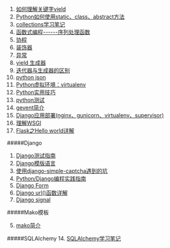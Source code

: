 ﻿1. [如何理解关键字yield](what-does-the-yield-keyword-do-in-python.md)
1. [Python如何使用static、class、abstract方法](./guide-python-static-class-abstract-methods.md)
5. [collections学习笔记](./collections.md)
5. [函数式编程------序列处理函数](./function_programming_of_function_processing_functions.md)
6. [协程](./coroutine.md)
7. [装饰器](./decorators.md)
10. [异常](./exception.md)
11. [yield 生成器](./generator.md)
12. [迭代器与生成器的区别](./iterator_generator.md)
13. [python json](./json.md)
15. [Python虚拟环境：virtualenv](venv.md)
16. [Python实用技巧](./useful_features.md)
17. [python测试](./testing.md)
18. [gevent简介](./gevent.md)
19. [Django应用部署(nginx、gunicorn、virtualenv、supervisor)](.\note\python\deploy_django_with_nginx.md)
20. [理解WSGI](./wsgi.md)
21. [Flask之Hello world详解](./flask.md)

#####Django
1. [Django测试指南](./a_guide_to_testing_in_django.md)
2. [Django模版语言](./django_template.md)
3. [使用django-simple-captcha遇到的坑](./captcha.md)
3. [Python/Django编程实践指南](./code_style.md)
8. [Django Form](./django_form.md)
9. [Django url()函数详解](./django_url.md)
10. [Django signal](./signals.md)


#####Mako模板

5. [mako简介](./mako.md)

#####SQLAlchemy
14. [SQLAlchemy学习笔记](./sqlalchemy.md)


